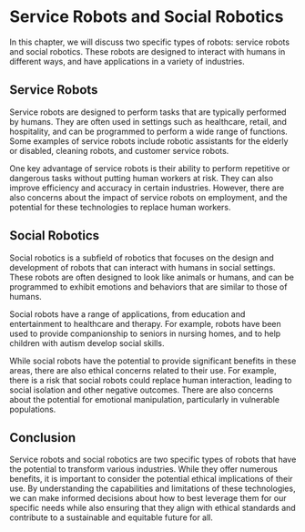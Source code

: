 Service Robots and Social Robotics
============================================================

In this chapter, we will discuss two specific types of robots: service robots and social robotics. These robots are designed to interact with humans in different ways, and have applications in a variety of industries.

Service Robots
--------------

Service robots are designed to perform tasks that are typically performed by humans. They are often used in settings such as healthcare, retail, and hospitality, and can be programmed to perform a wide range of functions. Some examples of service robots include robotic assistants for the elderly or disabled, cleaning robots, and customer service robots.

One key advantage of service robots is their ability to perform repetitive or dangerous tasks without putting human workers at risk. They can also improve efficiency and accuracy in certain industries. However, there are also concerns about the impact of service robots on employment, and the potential for these technologies to replace human workers.

Social Robotics
---------------

Social robotics is a subfield of robotics that focuses on the design and development of robots that can interact with humans in social settings. These robots are often designed to look like animals or humans, and can be programmed to exhibit emotions and behaviors that are similar to those of humans.

Social robots have a range of applications, from education and entertainment to healthcare and therapy. For example, robots have been used to provide companionship to seniors in nursing homes, and to help children with autism develop social skills.

While social robots have the potential to provide significant benefits in these areas, there are also ethical concerns related to their use. For example, there is a risk that social robots could replace human interaction, leading to social isolation and other negative outcomes. There are also concerns about the potential for emotional manipulation, particularly in vulnerable populations.

Conclusion
----------

Service robots and social robotics are two specific types of robots that have the potential to transform various industries. While they offer numerous benefits, it is important to consider the potential ethical implications of their use. By understanding the capabilities and limitations of these technologies, we can make informed decisions about how to best leverage them for our specific needs while also ensuring that they align with ethical standards and contribute to a sustainable and equitable future for all.


